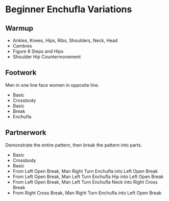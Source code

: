 # Beginner Enchufla Variations

## Warmup
- Ankles, Knees, Hips, Ribs, Shoulders, Neck, Head
- Cambres
- Figure 8 Steps and Hips
- Shoulder Hip Countermovement

## Footwork
Men in one line face women in opposite line.

- Basic
- Crossbody
- Basic
- Break
- Enchufla

## Partnerwork
Demonstrate the entire pattern, then break the pattern into parts.

- Basic
- Crossbody
- Basic
- From Left Open Break, Man Right Turn Enchufla into Left Open Break
- From Left Open Break, Man Left Turn Enchufla Hip into Left Open Break
- From Left Open Break, Man Left Turn Enchufla Neck into Right Cross Break
- From Right Cross Break, Man Right Turn Enchufla into Left Open Break
